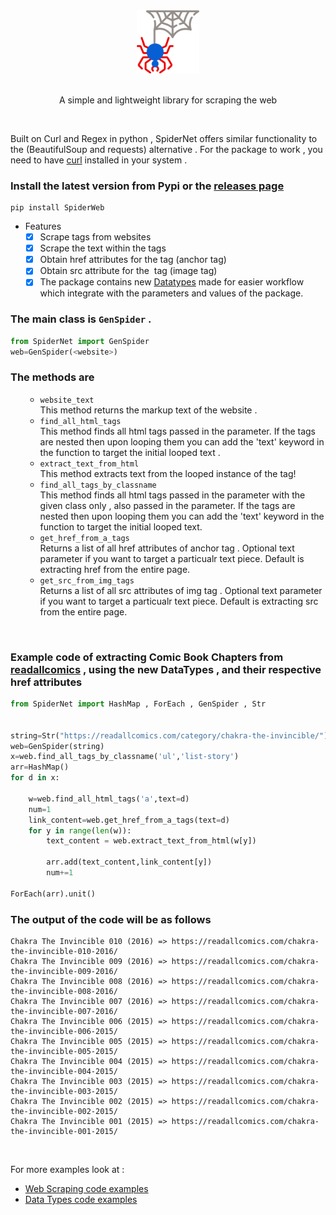 <div align="center">
<img src="SpiderWeb.png" height=20% width=20%>
</div>
<br>
<div align="center">
<p>A simple and lightweight library for scraping the web</p>
</div>
<br>
<p>Built on Curl and Regex in python , SpiderNet offers similar functionality to the (BeautifulSoup and requests) alternative . For the package to work , you need to have <a href="https://help.ubidots.com/en/articles/2165289-learn-how-to-install-run-curl-on-windows-macosx-linux">curl</a> installed in your system . </p>

### Install the latest version from Pypi or the <a href="https://github.com/query-lang/SpiderWeb/releases/tag/SpiderWeb">releases page</a> 
```shell
pip install SpiderWeb
```
- Features 
  - [x] Scrape tags from websites 
  - [x] Scrape the text within the tags
  - [x] Obtain href attributes for the <a> tag (anchor tag)
  - [x] Obtain src attribute for the <img> tag (image tag)
  - [x] The package contains new <a href="https://github.com/query-lang/SpiderWeb/tree/main/examples/DataTypes">Datatypes</a> made for easier workflow which integrate with the parameters and values of the package.  

### The main class is ```GenSpider``` . 

```python
from SpiderNet import GenSpider
web=GenSpider(<website>)
```
### The methods are 
<ol>
  <ul>
    <li><code>website_text</code></li>
    This method returns the markup text of the website . <br>
    <li><code>find_all_html_tags</code></li>
    This method finds all html tags passed in the parameter. If the tags are nested then 
    upon looping them you can add the 'text' keyword in the function to target the initial looped text . <br>
    <li><code>extract_text_from_html</code></li>
    This method extracts text from the looped instance of the tag! <br>
    <li><code>find_all_tags_by_classname</code></li>
    This method finds all html tags passed in the parameter with the given class only , also passed in the parameter. If the tags are nested then 
        upon looping them you can add the 'text' keyword in the function to target the initial looped text. <br>
    <li><code>get_href_from_a_tags</code></li>
    Returns a list of all href attributes of anchor tag . Optional text parameter if you want to target a particualr text piece. Default is extracting href from the entire page.<br>
    <li><code>get_src_from_img_tags</code></li>
    Returns a list of all src attributes of img tag . Optional text parameter if you want to target a particualr text piece. Default is extracting src from the entire page.<br>

  </ul>
</ol>
<br>

### Example code of extracting Comic Book Chapters from <a href="https://readallcomics.com/">readallcomics</a> , using the new DataTypes , and their respective href attributes 

```python
from SpiderNet import HashMap , ForEach , GenSpider , Str


string=Str("https://readallcomics.com/category/chakra-the-invincible/")
web=GenSpider(string)
x=web.find_all_tags_by_classname('ul','list-story')
arr=HashMap()
for d in x:
  
    w=web.find_all_html_tags('a',text=d)
    num=1
    link_content=web.get_href_from_a_tags(text=d)
    for y in range(len(w)):
        text_content = web.extract_text_from_html(w[y])
        
        arr.add(text_content,link_content[y])
        num+=1

ForEach(arr).unit()
```

### The output of the code will be as follows 
```shell
Chakra The Invincible 010 (2016) => https://readallcomics.com/chakra-the-invincible-010-2016/
Chakra The Invincible 009 (2016) => https://readallcomics.com/chakra-the-invincible-009-2016/
Chakra The Invincible 008 (2016) => https://readallcomics.com/chakra-the-invincible-008-2016/
Chakra The Invincible 007 (2016) => https://readallcomics.com/chakra-the-invincible-007-2016/
Chakra The Invincible 006 (2015) => https://readallcomics.com/chakra-the-invincible-006-2015/
Chakra The Invincible 005 (2015) => https://readallcomics.com/chakra-the-invincible-005-2015/
Chakra The Invincible 004 (2015) => https://readallcomics.com/chakra-the-invincible-004-2015/
Chakra The Invincible 003 (2015) => https://readallcomics.com/chakra-the-invincible-003-2015/
Chakra The Invincible 002 (2015) => https://readallcomics.com/chakra-the-invincible-002-2015/
Chakra The Invincible 001 (2015) => https://readallcomics.com/chakra-the-invincible-001-2015/
```
<br>

<p>For more examples look at : </p>
<ul>
  <li><a href="https://github.com/query-lang/SpiderWeb/tree/main/examples/web">Web Scraping code examples</a></li>
  <li><a href="https://github.com/query-lang/SpiderWeb/tree/main/examples/DataTypes">Data Types code examples</a></li>
  
</ul>

